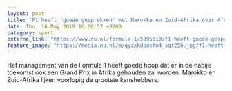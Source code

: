 ```yaml
---
layout: post
title: "F1 heeft 'goede gesprekken' met Marokko en Zuid-Afrika over Afrikaanse GP"
date: Thu, 16 May 2019 16:00:57 +0200
category: sport
externe_link: "https://www.nu.nl/formule-1/5895510/f1-heeft-goede-gesprekken-met-marokko-en-zuid-afrika-over-afrikaanse-gp.html"
feature_image: "https://media.nu.nl/m/qyzxkdpasfo4_sqr256.jpg/f1-heeft-goede-gesprekken-met-marokko-en-zuid-afrika-over-afrikaanse-gp.jpg"
---
```


Het management van de Formule 1 heeft goede hoop dat er in de nabije toekomst ook een Grand Prix in Afrika gehouden zal worden. Marokko en Zuid-Afrika lijken voorlopig de grootste kanshebbers.
